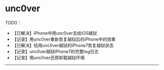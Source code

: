 # unc0ver

TODO：

* 【已解决】iPhone中用unc0ver去给iOS越狱
* 【记录】用unc0ver重新恢复越狱后的iPhone中的效果
* 【已解决】给用unc0ver越狱的iPhone7恢复越狱状态
* 【记录】unc0ver越狱iPhone7的完整log日志
* 【记录】用unc0ver还原卸载越狱环境

---
